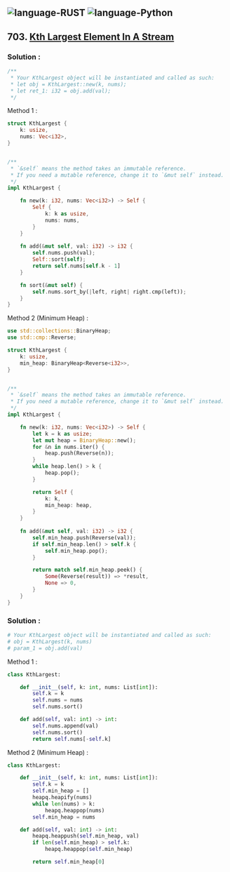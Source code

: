 ![language-RUST](https://img.shields.io/badge/%20-RUST-8d4004?style=for-the-badge&logo=RUST)
![language-Python](https://img.shields.io/badge/%20-Python-ffd43b?style=for-the-badge&logo=PYTHON)
---

## 703. [Kth Largest Element In A Stream](https://leetcode.com/problems/kth-largest-element-in-a-stream)

### Solution :

```rust
/**
 * Your KthLargest object will be instantiated and called as such:
 * let obj = KthLargest::new(k, nums);
 * let ret_1: i32 = obj.add(val);
 */
```

Method 1 :
```rust
struct KthLargest {
    k: usize,
    nums: Vec<i32>,
}


/** 
 * `&self` means the method takes an immutable reference.
 * If you need a mutable reference, change it to `&mut self` instead.
 */
impl KthLargest {

    fn new(k: i32, nums: Vec<i32>) -> Self {
        Self {
            k: k as usize,
            nums: nums,
        }
    }
    
    fn add(&mut self, val: i32) -> i32 {
        self.nums.push(val);
        Self::sort(self);
        return self.nums[self.k - 1]
    }

    fn sort(&mut self) {
        self.nums.sort_by(|left, right| right.cmp(left));
    }
}
```

Method 2 (Minimum Heap) :
```rust
use std::collections::BinaryHeap;
use std::cmp::Reverse;

struct KthLargest {
    k: usize,
    min_heap: BinaryHeap<Reverse<i32>>,
}


/** 
 * `&self` means the method takes an immutable reference.
 * If you need a mutable reference, change it to `&mut self` instead.
 */
impl KthLargest {

    fn new(k: i32, nums: Vec<i32>) -> Self {
        let k = k as usize;
        let mut heap = BinaryHeap::new();
        for &n in nums.iter() {
            heap.push(Reverse(n));
        }
        while heap.len() > k {
            heap.pop();
        }

        return Self {
            k: k,
            min_heap: heap,
        }
    }
    
    fn add(&mut self, val: i32) -> i32 {
        self.min_heap.push(Reverse(val));
        if self.min_heap.len() > self.k {
            self.min_heap.pop();
        }

        return match self.min_heap.peek() {
            Some(Reverse(result)) => *result,
            None => 0,
        }
    }
}
```

### Solution :

```python
# Your KthLargest object will be instantiated and called as such:
# obj = KthLargest(k, nums)
# param_1 = obj.add(val)
```

Method 1 :
```python
class KthLargest:

    def __init__(self, k: int, nums: List[int]):
        self.k = k
        self.nums = nums
        self.nums.sort()

    def add(self, val: int) -> int:
        self.nums.append(val)
        self.nums.sort()
        return self.nums[-self.k]
```

Method 2 (Minimum Heap) :
```python
class KthLargest:

    def __init__(self, k: int, nums: List[int]):
        self.k = k
        self.min_heap = []
        heapq.heapify(nums)
        while len(nums) > k:
            heapq.heappop(nums)
        self.min_heap = nums

    def add(self, val: int) -> int:
        heapq.heappush(self.min_heap, val)
        if len(self.min_heap) > self.k:
            heapq.heappop(self.min_heap)

        return self.min_heap[0]
```
